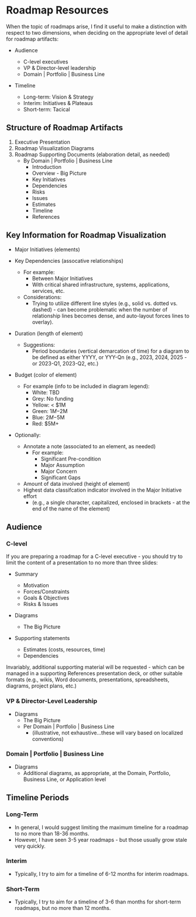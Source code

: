 
# Roadmap Resources

When the topic of roadmaps arise, I find it useful to make a distinction
with respect to two dimensions, when deciding on the appropriate level of detail 
for roadmap artifacts:

- Audience
  + C-level executives
  + VP & Director-level leadership
  + Domain | Portfolio | Business Line

- Timeline
  + Long-term: Vision & Strategy
  + Interim: Initiatives & Plateaus 
  + Short-term: Tacical


## Structure of Roadmap Artifacts

1. Executive Presentation
2. Roadmap Visualization Diagrams
3. Roadmap Supporting Documents (elaboration detail, as needed)
   - By Domain | Portfolio | Business Line
     * Introduction
     * Overview - Big Picture
     * Key Initiatives 
     * Dependencies
     * Risks
     * Issues
     * Estimates
     * Timeline
     * References


## Key Information for Roadmap Visualization

- Major Initiatives (elements)

- Key Dependencies (assocative relationships)
  + For example:
    * Between Major Initiatives
    * With critical shared infrastructure, systems, applications, services, etc.
  + Considerations:
    * Trying to utilize different line styles (e.g., solid vs. dotted vs. dashed) - can become problematic when the number of relationship lines becomes dense, and auto-layout forces lines to overlay).


- Duration (length of element)
  + Suggestions:
    * Period boundaries (vertical demarcation of time) for a diagram to be defined as either YYYY, or YYY-Qn (e.g., 2023, 2024, 2025 - or 2023-Q1, 2023-Q2, etc.)

- Budget (color of element)
  + For example (info to be included in diagram legend):
    * White: TBD
    * Grey: No funding
    * Yellow: < $1M
    * Green: $1M-$2M
    * Blue: $2M-$5M
    * Red: $5M+

- Optionally:
  + Annotate a note (associated to an element, as needed)
    * For example:
      * Significant Pre-condition
      * Major Assumption
      * Major Concern
      * Significant Gaps 
  + Amount of data involved (height of element)
  + Highest data classifcation indicator involved in the Major Initiative effort
    * (e.g., a single character, capitalized, enclosed in brackets - at the end of the name of the element)


## Audience

### C-level
If you are preparing a roadmap for a C-level executive - you should try to limit 
the content of a presentation to no more than three slides:

- Summary
  + Motivation
  + Forces/Constraints
  + Goals & Objectives
  + Risks & Issues

- Diagrams
  + The Big Picture

- Supporting statements 
  + Estimates (costs, resources, time)
  + Dependencies
  
Invariably, additional supporting material will be requested - which can be managed 
in a supporting References presentation deck, or other suitable formats (e.g.,
wikis, Word documents, presentations, spreadsheets, diagrams, project plans, etc.)


### VP & Director-Level Leadership

- Diagrams
  + The Big Picture
  + Per Domain | Portfolio | Business Line 
    * (illustrative, not exhaustive...these will vary based on localized conventions)


### Domain | Portfolio | Business Line

- Diagrams 
  + Additional diagrams, as appropriate, at the Domain, Portfolio, Business Line, or Application level 



## Timeline Periods


### Long-Term

- In general, I would suggest limiting the maximum timeline for a roadmap to no more than 18-36 months. 
- However, I have seen 3-5 year roadmaps - but those usually grow stale very quickly. 


### Interim

- Typically, I try to aim for a timeline of 6-12 months for interim roadmaps.


### Short-Term

- Typically, I try to aim for a timeline of 3-6 than months for short-term roadmaps, but no more than 12 months. 



